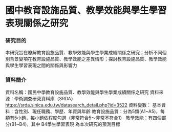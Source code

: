 # 國中教育設施品質、教學效能與學生學習表現關係之研究
### 研究目的
本研究旨在瞭解教育設施品質、教學效能與學生學業成績關係之研究；分析不同個別背景變項在教育設施品質、教學效能之差異情形；探討教育設施品質、教學效能與學生學習表現之間的關係與影響力
### 資料簡介
資料名稱：國民中學教育設施品質、教學效能與學生學業成績關係之研究 
資料來源：學術調查研究資料庫（SRDA）https://srda.sinica.edu.tw/datasearch_detail.php?id=3522
資料變數：
  基本資料：含性別、現任職務、學歷、年資與年齡
  教育設施品質：分為5類(A1~A5)，每類有5小題，每小題依程度勾選（非常符合5～非常不符合1）
  教學效能：有四個部分(B1~B4)，其中 B4學生學習表現 為本次研究的預測目標
### 
